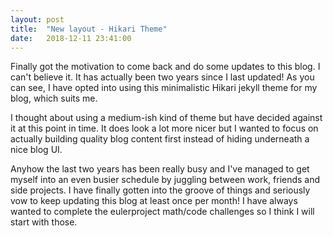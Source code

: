 ```yaml
---
layout: post
title:  "New layout - Hikari Theme"
date:   2018-12-11 23:41:00
---
```


Finally got the motivation to come back and do some updates to this blog. I can't believe it. It has actually been two years since I last updated!
As you can see, I have opted into using this minimalistic Hikari jekyll theme for my blog, which suits me.

I thought about using a medium-ish kind of theme but have decided against it at this point in time. It does look a lot more nicer but I wanted to focus on actually building quality blog content first instead of hiding underneath a nice blog UI.

Anyhow the last two years has been really busy and I've managed to get myself into an even busier schedule by juggling between work, friends and side projects. I have finally gotten into the groove of things and seriously vow to keep updating this blog at least once per month! I have always wanted to complete the eulerproject math/code challenges so I think I will start with those.
